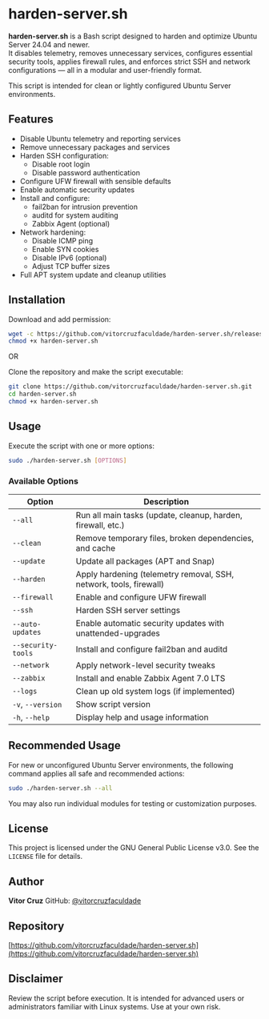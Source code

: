 # harden-server.sh

**harden-server.sh** is a Bash script designed to harden and optimize Ubuntu Server 24.04 and newer.  
It disables telemetry, removes unnecessary services, configures essential security tools, applies firewall rules, and enforces strict SSH and network configurations — all in a modular and user-friendly format.

This script is intended for clean or lightly configured Ubuntu Server environments.

## Features

- Disable Ubuntu telemetry and reporting services  
- Remove unnecessary packages and services  
- Harden SSH configuration:  
  - Disable root login  
  - Disable password authentication  
- Configure UFW firewall with sensible defaults  
- Enable automatic security updates  
- Install and configure:  
  - fail2ban for intrusion prevention  
  - auditd for system auditing  
  - Zabbix Agent (optional)  
- Network hardening:  
  - Disable ICMP ping  
  - Enable SYN cookies  
  - Disable IPv6 (optional)  
  - Adjust TCP buffer sizes  
- Full APT system update and cleanup utilities  

## Installation

Download and add permission:

```bash
wget -c https://github.com/vitorcruzfaculdade/harden-server.sh/releases/download/1.0.7/harden-server.sh
chmod +x harden-server.sh
````

OR

Clone the repository and make the script executable:

```bash
git clone https://github.com/vitorcruzfaculdade/harden-server.sh.git
cd harden-server.sh
chmod +x harden-server.sh
````

## Usage

Execute the script with one or more options:

```bash
sudo ./harden-server.sh [OPTIONS]
```

### Available Options

| Option             | Description                                                        |
| ------------------ | ------------------------------------------------------------------ |
| `--all`            | Run all main tasks (update, cleanup, harden, firewall, etc.)       |
| `--clean`          | Remove temporary files, broken dependencies, and cache             |
| `--update`         | Update all packages (APT and Snap)                                 |
| `--harden`         | Apply hardening (telemetry removal, SSH, network, tools, firewall) |
| `--firewall`       | Enable and configure UFW firewall                                  |
| `--ssh`            | Harden SSH server settings                                         |
| `--auto-updates`   | Enable automatic security updates with unattended-upgrades         |
| `--security-tools` | Install and configure fail2ban and auditd                          |
| `--network`        | Apply network-level security tweaks                                |
| `--zabbix`         | Install and enable Zabbix Agent 7.0 LTS                            |
| `--logs`           | Clean up old system logs (if implemented)                          |
| `-v`, `--version`  | Show script version                                                |
| `-h`, `--help`     | Display help and usage information                                 |

## Recommended Usage

For new or unconfigured Ubuntu Server environments, the following command applies all safe and recommended actions:

```bash
sudo ./harden-server.sh --all
```

You may also run individual modules for testing or customization purposes.

## License

This project is licensed under the GNU General Public License v3.0. See the `LICENSE` file for details.

## Author

**Vitor Cruz**
GitHub: [@vitorcruzfaculdade](https://github.com/vitorcruzfaculdade)

## Repository

[https://github.com/vitorcruzfaculdade/harden-server.sh](https://github.com/vitorcruzfaculdade/harden-server.sh)

## Disclaimer

Review the script before execution. It is intended for advanced users or administrators familiar with Linux systems. Use at your own risk.

